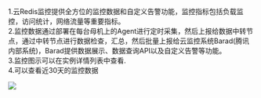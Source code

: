 1.云Redis监控提供全方位的监控数据和自定义告警功能，监控指标包括负载监控，访问统计，网络流量等重要指标。  
2.监控数据通过部署在每台母机上的Agent进行定时采集，然后上报给数据中转节点，通过中转节点进行数据检查，汇总，然后批量上报给云监控系统Barad(腾讯内部系统)，Barad提供数据展示、数据查询API以及自定义告警等功能。  
3.监控图示可以在实例详情列表中查看.  
4.可以查看近30天的监控数据  

![](http://imgcache.tce.fsphere.cn/static/mc.qcloudimg.com/static/img/e0358d6e1129f397c434b5c635565ed3/jiankong.png)
